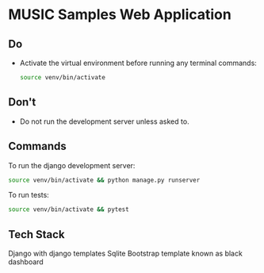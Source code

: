 # MUSIC Samples Web Application

## Do

- Activate the virtual environment before running any terminal commands:

  ```bash
  source venv/bin/activate
  ```

## Don't

- Do not run the development server unless asked to.

## Commands

To run the django development server:

```bash
source venv/bin/activate && python manage.py runserver
```

To run tests:

```bash
source venv/bin/activate && pytest
```

## Tech Stack

Django with django templates
Sqlite
Bootstrap template known as black dashboard
